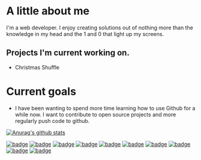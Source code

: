 <!-- 
- 🔭 I’m currently working on ...
- 🌱 I’m currently learning ...
- 👯 I’m looking to collaborate on ...
- 🤔 I’m looking for help with ...
- 💬 Ask me about ...
- 📫 How to reach me: ...
- ⚡ Fun fact: ...
-->

# A little about me

I'm a web developer. I enjoy creating solutions out of nothing more than the knowledge in my head and the 1 and 0 that light up my screens.

## Projects I'm current working on.

- Christmas Shuffle


# Current goals

 - I have been wanting to spend more time learning how to use Github for a while now. I want to contribute to 
open source projects and more regularly push code to github.

[![Anurag's github stats](https://github-readme-stats.vercel.app/api?username=j-rasberry)](https://github.com/anuraghazra/github-readme-stats)

[![badge](https://img.shields.io/badge/OS-Linux-red.svg?logo=linux)](https://#/)
[![badge](https://img.shields.io/badge/Editor-Visual%20Studio%20Code-red.svg?logo=visual-studio-code)](https://#/)
[![badge](https://img.shields.io/badge/Language-HTML-orange.svg?logo=html5)](https://#/)
[![badge](https://img.shields.io/badge/Language-CSS-blue.svg?logo=css3)](https://#/)
[![badge](https://img.shields.io/badge/Language-JS-yellow.svg?logo=javascript)](https://#/)
[![badge](https://img.shields.io/badge/Language-Jquery-red.svg?logo=jquery)](https://#/)
[![badge](https://img.shields.io/badge/Language-JAVA-red.svg?logo=java)](https://#/)
[![badge](https://img.shields.io/badge/Language-PHP-purple.svg?logo=php)](https://#/)
[![badge](https://img.shields.io/badge/Language-mySQL-red.svg?logo=mysql)](https://#/)
[![badge](https://img.shields.io/badge/Tools-Node-red.svg?logo=npm)](https://#/)















<!--
![](https://img.shields.io/badge/<WORD_ON_LEFT>-<WORD_ON_RIGHT>-informational?style=flat&logo=<LOGO_NAME>&logoColor=white&color=2bbc8a)


 
You can find me on [![Twitter][1.2]][1], or on [![LinkedIn][3.2]][3].



[1.2]: http://i.imgur.com/wWzX9uB.png (twitter icon without padding)
[2.2]: https://raw.githubusercontent.com/MartinHeinz/MartinHeinz/master/linkedin-3-16.png (LinkedIn icon without padding)


[1]: https://twitter.com/Martin_Heinz_
[2]: https://www.linkedin.com/in/heinz-martin/ -->
